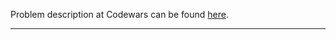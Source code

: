 Problem description at Codewars can be found
[here](https://www.codewars.com/kata/56598d8076ee7a0759000087/train/python).

-------------


